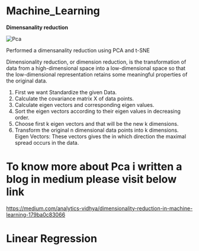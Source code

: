 # Machine_Learning

**Dimensanality reduction**

![Pca](https://encrypted-tbn0.gstatic.com/images?q=tbn%3AANd9GcSlBnJfk3e3veBL_RX7B2PBRCFpkXNC9B8F0g&usqp=CAU )

Performed a dimensanality reduction using PCA and t-SNE


Dimensionality reduction, or dimension reduction, is the transformation of data from a high-dimensional space into a low-dimensional space so that the low-dimensional representation retains some meaningful properties of the original data.

1. First we want Standardize the given Data.
2. Calculate the covariance matrix X of data points.
3. Calculate eigen vectors and corresponding eigen values.
4. Sort the eigen vectors according to their eigen values in decreasing order.
5. Choose first k eigen vectors and that will be the new k dimensions.
6. Transform the original n dimensional data points into k dimensions.
Eigen Vectors: These vectors gives the in which direction the maximal spread occurs in the data.

# To know more about Pca i written a blog in medium please visit below link

https://medium.com/analytics-vidhya/dimensionality-reduction-in-machine-learning-179ba0c83066

# Linear Regression
